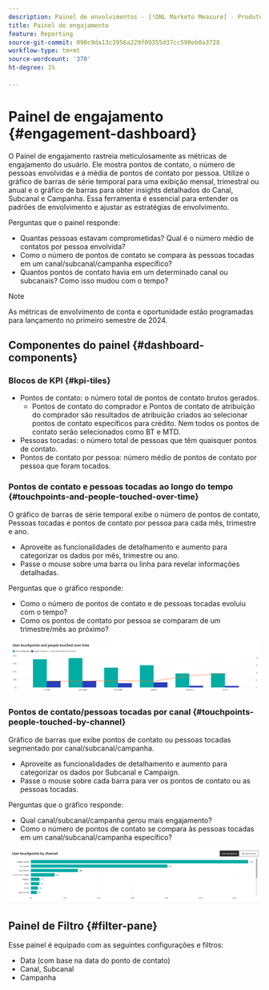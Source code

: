 ```yaml
---
description: Painel de envolvimentos - [!DNL Marketo Measure] - Produto
title: Painel de engajamento
feature: Reporting
source-git-commit: 090c9da13c3956a229f09355d37cc590eb0a3728
workflow-type: tm+mt
source-wordcount: '370'
ht-degree: 1%

---
```


# Painel de engajamento {#engagement-dashboard}

O Painel de engajamento rastreia meticulosamente as métricas de engajamento do usuário. Ele mostra pontos de contato, o número de pessoas envolvidas e a média de pontos de contato por pessoa. Utilize o gráfico de barras de série temporal para uma exibição mensal, trimestral ou anual e o gráfico de barras para obter insights detalhados do Canal, Subcanal e Campanha. Essa ferramenta é essencial para entender os padrões de envolvimento e ajustar as estratégias de envolvimento.

Perguntas que o painel responde:

* Quantas pessoas estavam comprometidas? Qual é o número médio de contatos por pessoa envolvida?
* Como o número de pontos de contato se compara às pessoas tocadas em um canal/subcanal/campanha específico?
* Quantos pontos de contato havia em um determinado canal ou subcanais? Como isso mudou com o tempo?

>[!NOTE]
>
>As métricas de envolvimento de conta e oportunidade estão programadas para lançamento no primeiro semestre de 2024.

## Componentes do painel {#dashboard-components}

### Blocos de KPI {#kpi-tiles}

* Pontos de contato: o número total de pontos de contato brutos gerados.
   * Pontos de contato do comprador e Pontos de contato de atribuição do comprador são resultados de atribuição criados ao selecionar pontos de contato específicos para crédito. Nem todos os pontos de contato serão selecionados como BT e MTD.
* Pessoas tocadas: o número total de pessoas que têm quaisquer pontos de contato.
* Pontos de contato por pessoa: número médio de pontos de contato por pessoa que foram tocados.

### Pontos de contato e pessoas tocadas ao longo do tempo {#touchpoints-and-people-touched-over-time}

O gráfico de barras de série temporal exibe o número de pontos de contato, Pessoas tocadas e pontos de contato por pessoa para cada mês, trimestre e ano.

* Aproveite as funcionalidades de detalhamento e aumento para categorizar os dados por mês, trimestre ou ano.
* Passe o mouse sobre uma barra ou linha para revelar informações detalhadas.

Perguntas que o gráfico responde:

* Como o número de pontos de contato e de pessoas tocadas evoluiu com o tempo?
* Como os pontos de contato por pessoa se comparam de um trimestre/mês ao próximo?

![](assets/engagement-dashboard-1.png)

### Pontos de contato/pessoas tocadas por canal {#touchpoints-people-touched-by-channel}

Gráfico de barras que exibe pontos de contato ou pessoas tocadas segmentado por canal/subcanal/campanha.

* Aproveite as funcionalidades de detalhamento e aumento para categorizar os dados por Subcanal e Campaign.
* Passe o mouse sobre cada barra para ver os pontos de contato ou as pessoas tocadas.

Perguntas que o gráfico responde:

* Qual canal/subcanal/campanha gerou mais engajamento?
* Como o número de pontos de contato se compara às pessoas tocadas em um canal/subcanal/campanha específico?

![](assets/engagement-dashboard-2.png)

## Painel de Filtro {#filter-pane}

Esse painel é equipado com as seguintes configurações e filtros:

* Data (com base na data do ponto de contato)
* Canal, Subcanal
* Campanha
